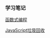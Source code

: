 ### 学习笔记



<a href="http://note.youdao.com/noteshare?id=c0a838ad5ae862eb5b4edaa1e32972f5&sub=3BFCE57BE34149BFB09E296EDC451CA9" target="_blank">函数式编程 </a>

<a href="http://note.youdao.com/noteshare?id=dd3f5dcd6f1ffb9843b17ac07de68f4a&sub=C70515CE34024D2397B3DAA0991EC338" target="_blank">JavaScript垃圾回收 </a>


